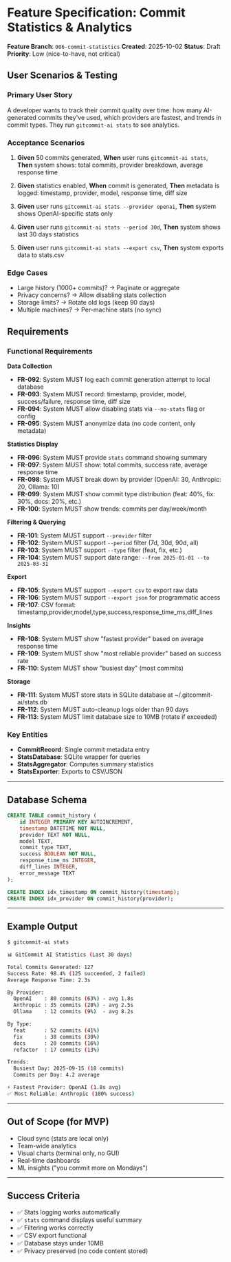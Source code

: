 # Feature Specification: Commit Statistics & Analytics

**Feature Branch**: `006-commit-statistics`
**Created**: 2025-10-02
**Status**: Draft
**Priority**: Low (nice-to-have, not critical)

## User Scenarios & Testing

### Primary User Story
A developer wants to track their commit quality over time: how many AI-generated commits they've used, which providers are fastest, and trends in commit types. They run `gitcommit-ai stats` to see analytics.

### Acceptance Scenarios

1. **Given** 50 commits generated, **When** user runs `gitcommit-ai stats`, **Then** system shows: total commits, provider breakdown, average response time

2. **Given** statistics enabled, **When** commit is generated, **Then** metadata is logged: timestamp, provider, model, response time, diff size

3. **Given** user runs `gitcommit-ai stats --provider openai`, **Then** system shows OpenAI-specific stats only

4. **Given** user runs `gitcommit-ai stats --period 30d`, **Then** system shows last 30 days statistics

5. **Given** user runs `gitcommit-ai stats --export csv`, **Then** system exports data to stats.csv

### Edge Cases
- Large history (1000+ commits)? → Paginate or aggregate
- Privacy concerns? → Allow disabling stats collection
- Storage limits? → Rotate old logs (keep 90 days)
- Multiple machines? → Per-machine stats (no sync)

## Requirements

### Functional Requirements

**Data Collection**
- **FR-092**: System MUST log each commit generation attempt to local database
- **FR-093**: System MUST record: timestamp, provider, model, success/failure, response time, diff size
- **FR-094**: System MUST allow disabling stats via `--no-stats` flag or config
- **FR-095**: System MUST anonymize data (no code content, only metadata)

**Statistics Display**
- **FR-096**: System MUST provide `stats` command showing summary
- **FR-097**: System MUST show: total commits, success rate, average response time
- **FR-098**: System MUST break down by provider (OpenAI: 30, Anthropic: 20, Ollama: 10)
- **FR-099**: System MUST show commit type distribution (feat: 40%, fix: 30%, docs: 20%, etc.)
- **FR-100**: System MUST show trends: commits per day/week/month

**Filtering & Querying**
- **FR-101**: System MUST support `--provider` filter
- **FR-102**: System MUST support `--period` filter (7d, 30d, 90d, all)
- **FR-103**: System MUST support `--type` filter (feat, fix, etc.)
- **FR-104**: System MUST support date range: `--from 2025-01-01 --to 2025-03-31`

**Export**
- **FR-105**: System MUST support `--export csv` to export raw data
- **FR-106**: System MUST support `--export json` for programmatic access
- **FR-107**: CSV format: timestamp,provider,model,type,success,response_time_ms,diff_lines

**Insights**
- **FR-108**: System MUST show "fastest provider" based on average response time
- **FR-109**: System MUST show "most reliable provider" based on success rate
- **FR-110**: System MUST show "busiest day" (most commits)

**Storage**
- **FR-111**: System MUST store stats in SQLite database at ~/.gitcommit-ai/stats.db
- **FR-112**: System MUST auto-cleanup logs older than 90 days
- **FR-113**: System MUST limit database size to 10MB (rotate if exceeded)

### Key Entities

- **CommitRecord**: Single commit metadata entry
- **StatsDatabase**: SQLite wrapper for queries
- **StatsAggregator**: Computes summary statistics
- **StatsExporter**: Exports to CSV/JSON

---

## Database Schema

```sql
CREATE TABLE commit_history (
    id INTEGER PRIMARY KEY AUTOINCREMENT,
    timestamp DATETIME NOT NULL,
    provider TEXT NOT NULL,
    model TEXT,
    commit_type TEXT,
    success BOOLEAN NOT NULL,
    response_time_ms INTEGER,
    diff_lines INTEGER,
    error_message TEXT
);

CREATE INDEX idx_timestamp ON commit_history(timestamp);
CREATE INDEX idx_provider ON commit_history(provider);
```

---

## Example Output

```bash
$ gitcommit-ai stats

📊 GitCommit AI Statistics (Last 30 days)

Total Commits Generated: 127
Success Rate: 98.4% (125 succeeded, 2 failed)
Average Response Time: 2.3s

By Provider:
  OpenAI    : 80 commits (63%) - avg 1.8s
  Anthropic : 35 commits (28%) - avg 2.5s
  Ollama    : 12 commits (9%)  - avg 8.2s

By Type:
  feat      : 52 commits (41%)
  fix       : 38 commits (30%)
  docs      : 20 commits (16%)
  refactor  : 17 commits (13%)

Trends:
  Busiest Day: 2025-09-15 (18 commits)
  Commits per Day: 4.2 average

⚡ Fastest Provider: OpenAI (1.8s avg)
✅ Most Reliable: Anthropic (100% success)
```

---

## Out of Scope (for MVP)

- Cloud sync (stats are local only)
- Team-wide analytics
- Visual charts (terminal only, no GUI)
- Real-time dashboards
- ML insights ("you commit more on Mondays")

---

## Success Criteria

- ✅ Stats logging works automatically
- ✅ `stats` command displays useful summary
- ✅ Filtering works correctly
- ✅ CSV export functional
- ✅ Database stays under 10MB
- ✅ Privacy preserved (no code content stored)
